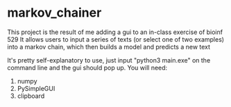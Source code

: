 # markov_chainer
This project is the result of me adding a gui to an in-class exercise of bioinf 529
It allows users to input a series of texts (or select one of two examples) into a markov chain, which then builds a model and predicts a new text

It's pretty self-explanatory to use, just input "python3 main.exe" on the command line and the gui should pop up.
You will need:
1. numpy
2. PySimpleGUI
3. clipboard

